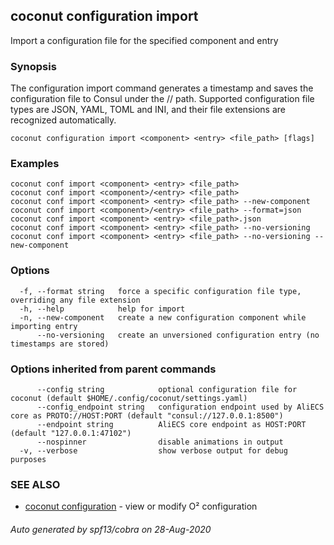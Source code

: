 ## coconut configuration import

Import a configuration file for the specified component and entry

### Synopsis

The configuration import command generates a timestamp and saves
the configuration file to Consul under the <component>/<entry>/<timestamp> path. 
Supported configuration file types are JSON, YAML, TOML and INI, 
and their file extensions are recognized automatically.

```
coconut configuration import <component> <entry> <file_path> [flags]
```

### Examples

```
coconut conf import <component> <entry> <file_path>
coconut conf import <component>/<entry> <file_path>
coconut conf import <component> <entry> <file_path> --new-component
coconut conf import <component>/<entry> <file_path> --format=json
coconut conf import <component> <entry> <file_path>.json
coconut conf import <component> <entry> <file_path> --no-versioning 
coconut conf import <component> <entry> <file_path> --no-versioning --new-component

```

### Options

```
  -f, --format string   force a specific configuration file type, overriding any file extension
  -h, --help            help for import
  -n, --new-component   create a new configuration component while importing entry
      --no-versioning   create an unversioned configuration entry (no timestamps are stored)
```

### Options inherited from parent commands

```
      --config string            optional configuration file for coconut (default $HOME/.config/coconut/settings.yaml)
      --config_endpoint string   configuration endpoint used by AliECS core as PROTO://HOST:PORT (default "consul://127.0.0.1:8500")
      --endpoint string          AliECS core endpoint as HOST:PORT (default "127.0.0.1:47102")
      --nospinner                disable animations in output
  -v, --verbose                  show verbose output for debug purposes
```

### SEE ALSO

* [coconut configuration](coconut_configuration.md)	 - view or modify O² configuration

###### Auto generated by spf13/cobra on 28-Aug-2020
